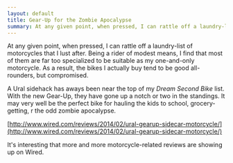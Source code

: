 ```yaml
---
layout: default
title: Gear-Up for the Zombie Apocalypse
summary: At any given point, when pressed, I can rattle off a laundry-list of motorcycles that I lust after.
---
```


At any given point, when pressed, I can rattle off a laundry-list of motorcycles that I lust after. Being a rider of
modest means, I find that most of them are far too specialized to be suitable as my one-and-only motorcycle. As a
result, the bikes I actually buy tend to be good all-rounders, but compromised.

A Ural sidehack has aways been near the top of my *Dream Second Bike* list. With the new Gear-Up, they have gone up a
notch or two in the standings. It may very well be the perfect bike for hauling the kids to school, grocery-getting,
r the odd zombie apocalypse.

[http://www.wired.com/reviews/2014/02/ural-gearup-sidecar-motorcycle/](http://www.wired.com/reviews/2014/02/ural-gearup-sidecar-motorcycle/)

It's interesting that more and more motorcycle-related reviews are showing up on Wired.
